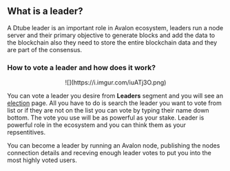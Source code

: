 ## What is a leader?

A Dtube leader is an important role in Avalon ecosystem, leaders run a node server and their primary objective to generate blocks and add the data to the blockchain also they need to store the entire blockchain data and they are part of the consensus.



### How to vote a leader and how does it work?


<center>![](https://i.imgur.com/iuATj3O.png)</center>

You can vote a leader you desire from **Leaders** segment and you will see an [election](https://d.tube/#!/election) page. All you have to do is search the leader you want to vote from list or if they are not on the list you can vote by typing their name down bottom. The vote you use will be as powerful as your stake. Leader is powerful role in the ecosystem and you can think them as your repsentitives.

You can become a leader by running an Avalon node, publishing the nodes connection details and receving enough leader votes to put you into the most highly voted users.
